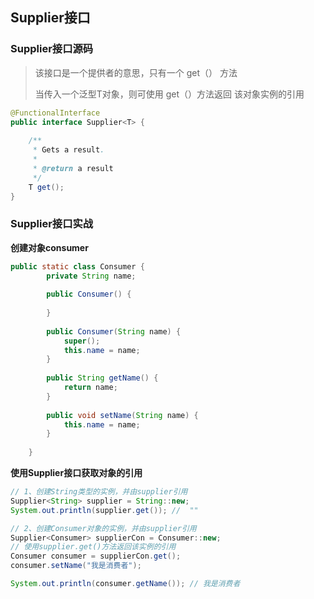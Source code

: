 ## Supplier接口

### Supplier接口源码

> 该接口是一个提供者的意思，只有一个 get（） 方法
>
> 当传入一个泛型T对象，则可使用 get（）方法返回 该对象实例的引用

```java
@FunctionalInterface
public interface Supplier<T> {
 
    /**
     * Gets a result.
     *
     * @return a result
     */
    T get();
}
```

### Supplier接口实战

**创建对象consumer**

```java
public static class Consumer {
        private String name;
 
        public Consumer() {
 
        }
 
        public Consumer(String name) {
            super();
            this.name = name;
        }
 
        public String getName() {
            return name;
        }
 
        public void setName(String name) {
            this.name = name;
        }
 
    }
```

**使用Supplier接口获取对象的引用**

```java
// 1、创建String类型的实例，并由supplier引用
Supplier<String> supplier = String::new;
System.out.println(supplier.get());	//  ""

// 2、创建Consumer对象的实例，并由supplier引用
Supplier<Consumer> supplierCon = Consumer::new;
// 使用supplier.get()方法返回该实例的引用
Consumer consumer = supplierCon.get();
consumer.setName("我是消费者");

System.out.println(consumer.getName()); // 我是消费者
```

